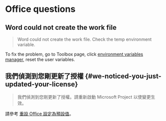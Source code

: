 # Office questions

## Word could not create the work file

> Word could not create the work file. Check the temp environment variable.

To fix the problem, go to Toolbox page, click [environment variables manager](/zh-tw/usage/toolbox/windows.md#environment-variables-manager), reset the user variables.

## 我們偵測到您剛更新了授權 {#we-noticed-you-just-updated-your-license}

> 我們偵測到您剛更新了授權。請重新啟動 Microsoft Project 以使變更生效。

請參考 [重設 Office 設定為預設值](/zh-tw/usage/toolbox/office.md#reset-office-settings-to-defaults)。
